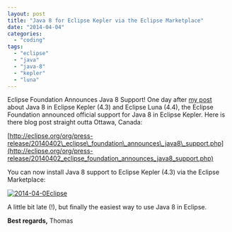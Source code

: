 ```yaml
---
layout: post
title: "Java 8 for Eclipse Kepler via the Eclipse Marketplace"
date: "2014-04-04"
categories: 
  - "coding"
tags: 
  - "eclipse"
  - "java"
  - "java-8"
  - "kepler"
  - "luna"
---
```


Eclipse Foundation Announces Java 8 Support! One day after [my post](http://tuhrig.de/java-8-in-eclipse-kepler-and-luna/) about Java 8 in Eclipse Kepler (4.3) and Eclipse Luna (4.4), the Eclipse Foundation announced official support for Java 8 in Eclipse Kepler. Here is there blog post straight outta Ottawa, Canada:

[http://eclipse.org/org/press-release/20140402\_eclipse\_foundation\_announces\_java8\_support.php](http://eclipse.org/org/press-release/20140402_eclipse_foundation_announces_java8_support.php)

You can now install Java 8 support to Eclipse Kepler (4.3) via the Eclipse Marketplace:

[![2014-04-0Eclipse](images/2014-04-0Eclipse.png)](http://tuhrig.de/wp-content/uploads/2014/04/2014-04-0Eclipse.png)

A little bit late (!), but finally the easiest way to use Java 8 in Eclipse.

**Best regards,** Thomas
